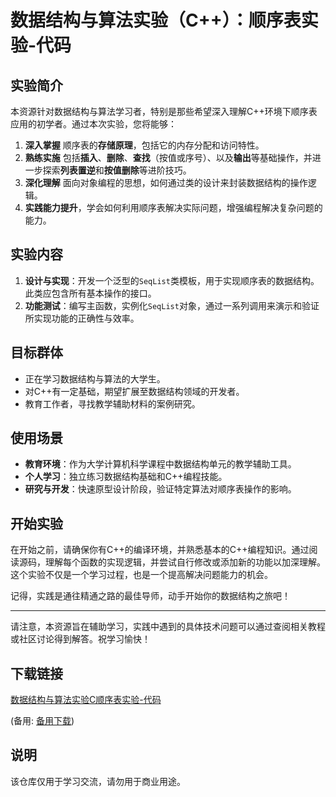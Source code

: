 # 数据结构与算法实验（C++）：顺序表实验-代码

## 实验简介

本资源针对数据结构与算法学习者，特别是那些希望深入理解C++环境下顺序表应用的初学者。通过本次实验，您将能够：

1. **深入掌握** 顺序表的**存储原理**，包括它的内存分配和访问特性。
2. **熟练实施** 包括**插入**、**删除**、**查找**（按值或序号）、以及**输出**等基础操作，并进一步探索**列表置逆**和**按值删除**等进阶技巧。
3. **深化理解** 面向对象编程的思想，如何通过类的设计来封装数据结构的操作逻辑。
4. **实践能力提升**，学会如何利用顺序表解决实际问题，增强编程解决复杂问题的能力。

## 实验内容

1. **设计与实现**：开发一个泛型的`SeqList`类模板，用于实现顺序表的数据结构。此类应包含所有基本操作的接口。
2. **功能测试**：编写主函数，实例化`SeqList`对象，通过一系列调用来演示和验证所实现功能的正确性与效率。

## 目标群体

- 正在学习数据结构与算法的大学生。
- 对C++有一定基础，期望扩展至数据结构领域的开发者。
- 教育工作者，寻找教学辅助材料的案例研究。

## 使用场景

- **教育环境**：作为大学计算机科学课程中数据结构单元的教学辅助工具。
- **个人学习**：独立练习数据结构基础和C++编程技能。
- **研究与开发**：快速原型设计阶段，验证特定算法对顺序表操作的影响。

## 开始实验

在开始之前，请确保你有C++的编译环境，并熟悉基本的C++编程知识。通过阅读源码，理解每个函数的实现逻辑，并尝试自行修改或添加新的功能以加深理解。这个实验不仅是一个学习过程，也是一个提高解决问题能力的机会。

记得，实践是通往精通之路的最佳导师，动手开始你的数据结构之旅吧！

---

请注意，本资源旨在辅助学习，实践中遇到的具体技术问题可以通过查阅相关教程或社区讨论得到解答。祝学习愉快！

## 下载链接
[数据结构与算法实验C顺序表实验-代码](https://pan.quark.cn/s/ee3e7640c8c2) 

(备用: [备用下载](https://pan.baidu.com/s/1Y8QcDpU70feUXzJ6sofEpQ?pwd=1234))

## 说明

该仓库仅用于学习交流，请勿用于商业用途。
